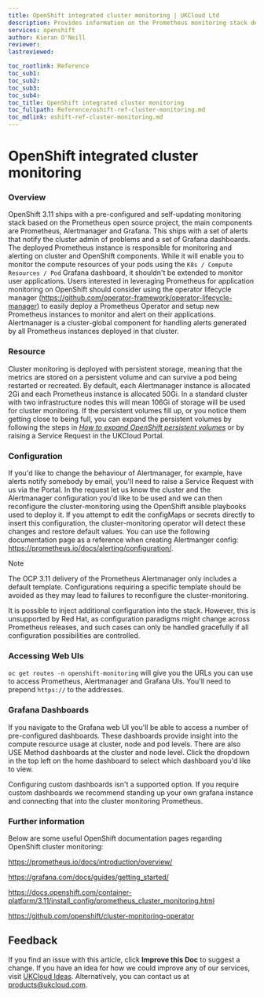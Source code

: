 ```yaml
---
title: OpenShift integrated cluster monitoring | UKCloud Ltd
description: Provides information on the Prometheus monitoring stack deployed with OpenShift v3.11
services: openshift
author: Kieran O'Neill
reviewer: 
lastreviewed: 

toc_rootlink: Reference
toc_sub1: 
toc_sub2:
toc_sub3:
toc_sub4:
toc_title: OpenShift integrated cluster monitoring
toc_fullpath: Reference/oshift-ref-cluster-monitoring.md
toc_mdlink: oshift-ref-cluster-monitoring.md
---
```


# OpenShift integrated cluster monitoring

### Overview

OpenShift 3.11 ships with a pre-configured and self-updating monitoring stack based on the Prometheus open source project, the main components are Prometheus, Alertmanager and Grafana. This ships with a set of alerts that notify the cluster admin of problems and a set of Grafana dashboards. The deployed Prometheus instance is responsible for monitoring and alerting on cluster and OpenShift components. While it will enable you to monitor the compute resources of your pods using the `K8s / Compute Resources / Pod` Grafana dashboard, it shouldn't be extended to monitor user applications. Users interested in leveraging Prometheus for application monitoring on OpenShift should consider using the operator lifecycle manager (https://github.com/operator-framework/operator-lifecycle-manager) to easily deploy a Prometheus Operator and setup new Prometheus instances to monitor and alert on their applications. Alertmanager is a cluster-global component for handling alerts generated by all Prometheus instances deployed in that cluster.

### Resource

Cluster monitoring is deployed with persistent storage, meaning that the metrics are stored on a persistent volume and can survive a pod being restarted or recreated. By default, each Alertmanager instance is allocated 2Gi and each Prometheus instance is allocated 50Gi. In a standard cluster with two infrastructure nodes this will mean 106Gi of storage will be used for cluster monitoring. If the persistent volumes fill up, or you notice them getting close to being full, you can expand the persistent volumes by following the steps in [*How to expand OpenShift persistent volumes*](https://docs.ukcloud.com/articles/openshift/oshift-how-expand-persistent-vols.html) or by raising a Service Request in the UKCloud Portal.

### Configuration

If you'd like to change the behaviour of Alertmanager, for example, have alerts notify somebody by email, you'll need to raise a Service Request with us via the Portal. In the request let us know the cluster and the Alertmanager configuration you'd like to be used and we can then reconfigure the cluster-monitoring using the OpenShift ansible playbooks used to deploy it. If you attempt to edit the configMaps or secrets directly to insert this configuration, the cluster-monitoring operator will detect these changes and restore default values. You can use the following documentation page as a reference when creating Alertmanger config: <https://prometheus.io/docs/alerting/configuration/>.

> [!NOTE]
> The OCP 3.11 delivery of the Prometheus Alertmanager only includes a default template. Configurations requiring a specific template should be avoided as they may lead to failures to reconfigure the cluster-monitoring.

It is possible to inject additional configuration into the stack. However, this is unsupported by Red Hat, as configuration paradigms might change across Prometheus releases, and such cases can only be handled gracefully if all configuration possibilities are controlled.

### Accessing Web UIs

`oc get routes -n openshift-monitoring` will give you the URLs you can use to access Prometheus, Alertmanager and Grafana UIs. You'll need to prepend `https://` to the addresses.

### Grafana Dashboards

If you navigate to the Grafana web UI you'll be able to access a number of pre-configured dashboards. These dashboards provide insight into the compute resource usage at cluster, node and pod levels. There are also USE Method dashboards at the cluster and node level. Click the dropdown in the top left on the home dashboard to select which dashboard you'd like to view.

Configuring custom dashboards isn't a supported option. If you require custom dashboards we recommend standing up your own grafana instance and connecting that into the cluster monitoring Prometheus.

### Further information

Below are some useful OpenShift documentation pages regarding OpenShift cluster monitoring:

<https://prometheus.io/docs/introduction/overview/>

<https://grafana.com/docs/guides/getting_started/>

<https://docs.openshift.com/container-platform/3.11/install_config/prometheus_cluster_monitoring.html>

<https://github.com/openshift/cluster-monitoring-operator>

## Feedback

If you find an issue with this article, click **Improve this Doc** to suggest a change. If you have an idea for how we could improve any of our services, visit [UKCloud Ideas](https://ideas.ukcloud.com). Alternatively, you can contact us at <products@ukcloud.com>.
